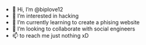 - 👋 Hi, I’m @biplove12
- 👀 I’m interested in hacking
- 🌱 I’m currently learning to create a phising website
- 💞️ I’m looking to collaborate with social engineers
- 📫 to reach me just nothing xD

<!---
biplove12/biplove12 is a ✨ special ✨ repository because its `README.md` (this file) appears on your GitHub profile.
You can click the Preview link to take a look at your changes.
--->
